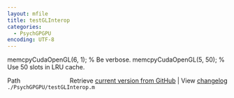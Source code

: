 ```yaml
---
layout: mfile
title: testGLInterop
categories:
  - PsychGPGPU
encoding: UTF-8
---
```


memcpyCudaOpenGL\(6, 1\); % Be verbose.
memcpyCudaOpenGL\(5, 50\); % Use 50 slots in LRU cache.


<div class="code_header" style="text-align:right;">
  <span style="float:left;">Path&nbsp;&nbsp;</span> <span class="counter">Retrieve <a href=
  "https://raw.github.com/Psychtoolbox-3/Psychtoolbox-3/beta/./PsychGPGPU/testGLInterop.m">current version from GitHub</a> | View <a href=
  "https://github.com/Psychtoolbox-3/Psychtoolbox-3/commits/beta/./PsychGPGPU/testGLInterop.m">changelog</a></span>
</div>
<div class="code">
  <code>./PsychGPGPU/testGLInterop.m</code>
</div>

